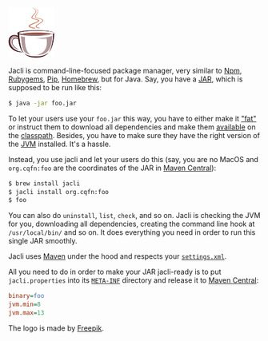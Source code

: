 <img src="/logo.svg" width="92px"/>

Jacli is command-line-focused package manager,
very similar to
[Npm](https://www.npmjs.com/),
[Rubygems](https://github.com/rubygems/rubygems),
[Pip](https://pypi.org/project/pip/),
[Homebrew](https://brew.sh/),
but for Java.
Say, you have a
[JAR](https://en.wikipedia.org/wiki/JAR_%28file_format%29),
which is supposed to be run like this:

```bash
$ java -jar foo.jar
```

To let your users use your `foo.jar` this way, you have to either make it
["fat"](https://stackoverflow.com/questions/11947037/what-is-an-uber-jar)
or instruct them to download all dependencies and make them
[available](https://stackoverflow.com/questions/34286407/gradle-what-is-the-difference-between-classpath-and-compile-dependencies)
on the
[classpath](https://en.wikipedia.org/wiki/Classpath).
Besides, you have to make sure they have the right version of
the [JVM](https://en.wikipedia.org/wiki/Java_virtual_machine) installed.
It's a hassle.

Instead, you use jacli and let your users do this (say, you are no MacOS
and `org.cqfn:foo` are the coordinates of the JAR in
[Maven Central](https://mvnrepository.com/repos/central)):

```bash
$ brew install jacli
$ jacli install org.cqfn:foo
$ foo
```

You can also do `uninstall`, `list`, `check`, and so on. Jacli is checking
the JVM for you, downloading all dependencies, creating the command line
hook at `/usr/local/bin/` and so on. It does everything you need in order
to run this single JAR smoothly.

Jacli uses [Maven](https://maven.apache.org/) under the hood
and respects your [`settings.xml`](https://maven.apache.org/settings.html).

All you need to do in order to make your JAR jacli-ready is to put
`jacli.properties` into its
[`META-INF`](https://docs.oracle.com/javase/7/docs/technotes/guides/jar/jar.html#The_META-INF_directory)
directory and release it to [Maven Central](https://mvnrepository.com/repos/central):

```ini
binary=foo
jvm.min=8
jvm.max=13
```

The logo is made by [Freepik](https://www.freepik.com).
